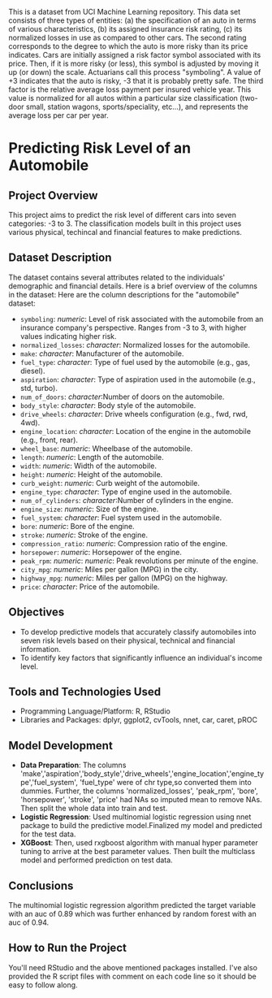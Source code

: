This is a dataset from UCI Machine Learning repository. This data set consists of three types of entities: (a) the specification of an auto in terms of various characteristics, (b) its assigned insurance risk rating, (c) its normalized losses in use as compared to other cars.  The second rating corresponds to the degree to which the auto is more risky than its price indicates. Cars are initially assigned a risk factor symbol associated with its price.   Then, if it is more risky (or less), this symbol is adjusted by moving it up (or down) the scale.  Actuarians call this process "symboling".  A value of +3 indicates that the auto is risky, -3 that it is probably pretty safe.
The third factor is the relative average loss payment per insured vehicle year.  This value is normalized for all autos within a particular size classification (two-door small, station wagons, sports/speciality, etc...), and represents the average loss per car per year.

# Predicting Risk Level of an Automobile

## Project Overview
This project aims to predict the risk level of different cars into seven categories: -3 to 3. The classification models built in this project uses various physical, techincal and financial features to make predictions.

## Dataset Description
The dataset contains several attributes related to the individuals' demographic and financial details. Here is a brief overview of the columns in the dataset:
Here are the column descriptions for the "automobile" dataset:

- `symboling`: _numeric_: Level of risk associated with the automobile from an insurance company's perspective. Ranges from -3 to 3, with higher values indicating higher risk.
- `normalized_losses`: _character_: Normalized losses for the automobile.
- `make`: _character_: Manufacturer of the automobile.
- `fuel_type`: _character_: Type of fuel used by the automobile (e.g., gas, diesel).
- `aspiration`: _character_: Type of aspiration used in the automobile (e.g., std, turbo).
- `num_of_doors`:  _character_:Number of doors on the automobile.
- `body_style`: _character_: Body style of the automobile.
- `drive_wheels`: _character_: Drive wheels configuration (e.g., fwd, rwd, 4wd).
- `engine_location`: _character_: Location of the engine in the automobile (e.g., front, rear).
- `wheel_base`: _numeric_: Wheelbase of the automobile.
- `length`: _numeric_: Length of the automobile.
- `width`: _numeric_: Width of the automobile.
- `height`: _numeric_: Height of the automobile.
- `curb_weight`: _numeric_: Curb weight of the automobile.
- `engine_type`: _character_: Type of engine used in the automobile.
- `num_of_cylinders`:  _character_:Number of cylinders in the engine.
- `engine_size`: _numeric_: Size of the engine.
- `fuel_system`: _character_: Fuel system used in the automobile.
- `bore`: _numeric_: Bore of the engine.
- `stroke`: _numeric_: Stroke of the engine.
- `compression_ratio`: _numeric_: Compression ratio of the engine.
- `horsepower`: _numeric_: Horsepower of the engine.
- `peak_rpm`: _numeric_: _numeric_: Peak revolutions per minute of the engine.
- `city_mpg`: _numeric_: Miles per gallon (MPG) in the city.
- `highway_mpg`: _numeric_: Miles per gallon (MPG) on the highway.
- `price`: _character_: Price of the automobile.

## Objectives
- To develop predictive models that accurately classify automobiles into seven risk levels based on their physical, technical and financial information.
- To identify key factors that significantly influence an individual's income level.

## Tools and Technologies Used
- Programming Language/Platform: R, RStudio
- Libraries and Packages: dplyr, ggplot2, cvTools, nnet, car, caret, pROC

## Model Development
- __Data Preparation__: The columns 'make','aspiration','body_style','drive_wheels','engine_location','engine_type','fuel_system', 'fuel_type' were of chr type,so converted them into dummies. Further, the columns 'normalized_losses', 'peak_rpm', 'bore', 'horsepower', 'stroke', 'price' had NAs so imputed mean to remove NAs. Then split the whole data into train and test. 
- __Logistic Regression__: Used multinomial logistic regression using nnet package to build the predictive model.Finalized my model and predicted for the test data.
- __XGBoost__: Then, used rxgboost algorithm with manual hyper parameter tuning to arrive at the best parameter values. Then built the multiclass model and performed prediction on test data.

## Conclusions
The multinomial logistic regression algorithm predicted the target variable with an auc of 0.89 which was further enhanced by random forest with an auc of 0.94.

## How to Run the Project
You'll need RStudio and the above mentioned packages installed. I've also provided the R script files with comment on each code line so it should be easy to follow along.
